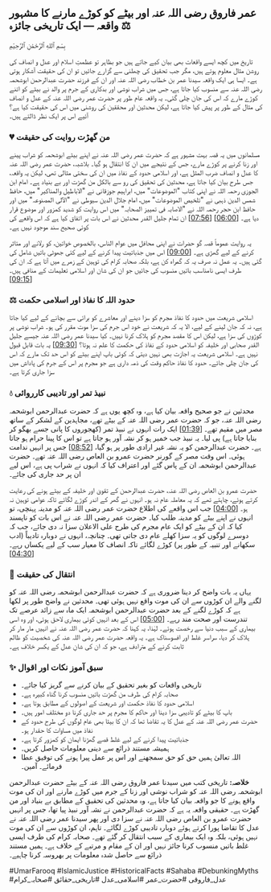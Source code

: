 ## عمر فاروق رضی اللہ عنہ اور بیٹے کو کوڑے مارنے کا مشہور واقعہ — ایک تاریخی جائزہ ⚖️

بِسْمِ ٱللهِ ٱلرَّحْمَٰنِ ٱلرَّحِيْمِ

تاریخ میں کچھ ایسے واقعات بھی بیان کیے جاتے ہیں جو بظاہر تو عظمتِ اسلام اور عدل و انصاف کی روشن مثال معلوم ہوتے ہیں، مگر جب تحقیق کی چھلنی سے گزارے جائیں تو ان کی حقیقت آشکار ہوتی ہے۔ ایسا ہی ایک واقعہ سیدنا عمر بن خطاب رضی اللہ عنہ اور ان کے فرزند حضرت عبدالرحمن ابوشحمہ رضی اللہ عنہ سے منسوب کیا جاتا ہے، جس میں شراب نوشی اور بدکاری کے جرم پر والد نے بیٹے کو اتنے کوڑے مارے کہ اس کی جان چلی گئی۔ یہ واقعہ عام طور پر حضرت عمر رضی اللہ عنہ کے عدل و انصاف کی مثال کے طور پر پیش کیا جاتا ہے، لیکن محدثین اور محققین کی روشنی میں اس کی حقیقت کیا ہے؟ آئیے اس پر ایک نظر ڈالتے ہیں۔

### 💔 من گھڑت روایت کی حقیقت

مسلمانوں میں یہ قصہ بہت مشہور ہے کہ حضرت عمر رضی اللہ عنہ نے اپنے بیٹے ابوشحمہ کو شراب پینے اور زنا کرنے پر کوڑے مارے، جس کے نتیجے میں ان کا انتقال ہو گیا۔ بلاشبہ، حضرت عمر رضی اللہ عنہ کا عدل و انصاف ضرب المثل ہے، اور اسلامی حدود کے نفاذ میں ان کی سختی مثالی تھی، لیکن یہ واقعہ، جس طرح بیان کیا جاتا ہے، محدثین کی تحقیق کی رو سے بالکل من گھڑت اور بے بنیاد ہے۔ امام ابن الجوزی رحمہ اللہ نے اپنی کتاب "الموضوعات" میں، ابراہیم جوزقانی نے "الاباطیل والمناکیر" میں، حافظ شمس الدین ذہبی نے "تلخیص الموضوعات" میں، امام جلال الدین سیوطی نے "الآلی المصنوعہ" میں اور حافظ ابن حجر رحمہ اللہ نے "الاصابہ فی تمییز الصحابہ" میں اس روایت کو شدید کمزور اور موضوع قرار دیا ہے۔ [[06:00](http://www.youtube.com/watch?v=soFqUxtrpFc&t=360)] [[07:56](http://www.youtube.com/watch?v=soFqUxtrpFc&t=476)] ان تمام جلیل القدر محدثین نے اس بات پر اتفاق کیا ہے کہ اس واقعے کی کوئی صحیح سند موجود نہیں ہے۔

یہ روایت عموماً قصہ گو حضرات نے اپنی محافل میں عوام الناس، بالخصوص خواتین، کو رلانے اور متاثر کرنے کے لیے گھڑی ہے۔ [[09:00](http://www.youtube.com/watch?v=soFqUxtrpFc&t=540)] اس میں جذباتیت پیدا کرنے کے لیے کئی جھوٹی باتیں شامل کی گئی ہیں۔ یہ عمل نہ صرف یہ کہ گمراہ کن ہے، بلکہ صحابہ کرام کی توہین کے زمرے میں آتا ہے کہ ان کی طرف ایسی نامناسب باتیں منسوب کی جائیں جو ان کی شان اور اسلامی تعلیمات کے منافی ہیں۔ [[09:15](http://www.youtube.com/watch?v=soFqUxtrpFc&t=555)]

### ⚖️ حدود اللہ کا نفاذ اور اسلامی حکمت

اسلامی شریعت میں حدود کا نفاذ مجرم کو سزا دینے اور معاشرے کو برائی سے بچانے کے لیے کیا جاتا ہے، نہ کہ جان لینے کے لیے، الا یہ کہ شریعت نے خود اس جرم کی سزا موت مقرر کی ہو۔ شراب نوشی پر کوڑوں کی سزا ہے، لیکن اس کا مقصد مجرم کو ہلاک کرنا نہیں۔ کیا سیدنا عمر رضی اللہ عنہ جیسے جلیل القدر صحابی اور خلیفہ کو اسلامی حدود کے نفاذ کی حکمت کا علم نہ ہوتا؟ [[09:30](http://www.youtube.com/watch?v=soFqUxtrpFc&t=570)] یہ بات قابل قبول نہیں ہے۔ اسلامی شریعت یہ اجازت بھی نہیں دیتی کہ کوئی باپ اپنے بیٹے کو اس حد تک مارے کہ اس کی جان چلی جائے۔ حدود کا نفاذ حاکم وقت کی ذمہ داری ہے جو مجرم پر اس کے جرم کی پاداش میں سزا جاری کرتا ہے۔

### 💧 نبیذ تمر اور تادیبی کارروائی

محدثین نے جو صحیح واقعہ بیان کیا ہے، وہ کچھ یوں ہے کہ حضرت عبدالرحمن ابوشحمہ رضی اللہ عنہ، جو کہ حضرت عمر رضی اللہ عنہ کے بیٹے تھے، مجاہدین کے لشکر کے ساتھ مصر میں مقیم تھے۔ [[01:39](http://www.youtube.com/watch?v=soFqUxtrpFc&t=99)] ایک رات انہوں نے نبیذ تمر (کھجوروں کا پانی جسے بھگو کر بنایا جاتا ہے) پی لیا۔ یہ نبیذ جب خمیر ہو کر نشہ آور ہو جاتا ہے تو اس کا پینا حرام ہو جاتا ہے۔ حضرت عبدالرحمن کو یہ نشہ غیر ارادی طور پر ہو گیا، [[08:52](http://www.youtube.com/watch?v=soFqUxtrpFc&t=532)] جس پر انہیں ندامت ہوئی۔ اس وقت مصر کے گورنر حضرت عمرو بن العاص رضی اللہ عنہ تھے۔ حضرت عبدالرحمن ابوشحمہ ان کے پاس گئے اور اعتراف کیا کہ انہوں نے شراب پی ہے، اس لیے ان پر حد جاری کی جائے۔

حضرت عمرو بن العاص رضی اللہ عنہ، حضرت عبدالرحمن کے تقویٰ اور خلیفہ کے بیٹے ہونے کی رعایت کرتے ہوئے، چاہتے تھے کہ یہ معاملہ عام نہ ہو۔ انہوں نے گھر کے اندر کوڑے لگائے تاکہ عوامی توہین نہ ہو۔ [[04:00](http://www.youtube.com/watch?v=soFqUxtrpFc&t=240)] جب اس واقعے کی اطلاع حضرت عمر رضی اللہ عنہ کو مدینہ پہنچی، تو انہوں نے اپنے بیٹے کو مدینہ طلب کیا۔ حضرت عمر رضی اللہ عنہ نے اس بات کو ناپسند کیا کہ ان کے بیٹے کو ایک عام مجرم کی طرح علی الاعلان سزا نہ دی جائے، جب کہ دوسرے لوگوں کو یہ سزا کھلے عام دی جاتی تھی۔ چنانچہ، انہوں نے دوبارہ تادیباً (ادب سکھانے اور تنبیہ کے طور پر) کوڑے لگائے تاکہ انصاف کا معیار سب کے لیے یکساں رہے۔ [[04:30](http://www.youtube.com/watch?v=soFqUxtrpFc&t=270)]

### 🌱 انتقال کی حقیقت

یہاں یہ بات واضح کر دینا ضروری ہے کہ حضرت عبدالرحمن ابوشحمہ رضی اللہ عنہ کو لگنے والے ان کوڑوں سے ان کی موت واقع نہیں ہوئی تھی۔ محدثین نے واضح طور پر لکھا ہے کہ کوڑے لگنے کے بعد حضرت عبدالرحمن ابوشحمہ ایک ماہ سے زائد عرصے تک تندرست اور صحت مند رہے۔ [[05:00](http://www.youtube.com/watch?v=soFqUxtrpFc&t=300)] اس کے بعد انہیں کوئی بیماری لاحق ہوئی، اور وہ اسی بیماری کے سبب دنیا سے رخصت ہوئے۔ لہٰذا، یہ کہنا کہ حضرت عمر رضی اللہ عنہ نے انہیں مار مار کر ہلاک کر دیا، سراسر غلط اور افسوسناک ہے۔ یہ واقعہ حضرت عمر رضی اللہ عنہ کی شخصیت کو ظالم ثابت کرنے کے مترادف ہے، جو کہ ان کی شانِ عدل کے یکسر خلاف ہے۔

### ✨ سبق آموز نکات اور اقوال

* تاریخی واقعات کو بغیر تحقیق کے بیان کرنے سے گریز کیا جائے۔
* صحابہ کرام کی طرف من گھڑت باتیں منسوب کرنا گناہ کبیرہ ہے۔
* اسلامی حدود کا نفاذ حکمت اور شریعت کے اصولوں کے مطابق ہوتا ہے۔
* باپ کا بیٹے کو تادیبی سزا دینا اور حاکم کا مجرم پر حد جاری کرنا دو مختلف امور ہیں۔
* حضرت عمر رضی اللہ عنہ کے عدل کا یہ تقاضا تھا کہ ان کا بیٹا بھی عام لوگوں کی طرح حدود کے نفاذ میں مساوات کا حقدار ہو۔
* جذباتیت پیدا کرنے کے لیے غلط قصے گھڑنا ایمان کو کمزور کرتا ہے۔
* ہمیشہ مستند ذرائع سے دینی معلومات حاصل کریں۔
* اللہ تعالیٰ ہمیں حق کو حق سمجھنے اور اس پر عمل پیرا ہونے کی توفیق عطا فرمائے۔ آمین۔

**خلاصہ:**
تاریخی کتب میں سیدنا عمر فاروق رضی اللہ عنہ کے بیٹے حضرت عبدالرحمن ابوشحمہ رضی اللہ عنہ کو شراب نوشی اور زنا کے جرم میں کوڑے مارنے اور ان کی موت واقع ہونے کا جو واقعہ بیان کیا جاتا ہے، وہ محدثین کی تحقیق کے مطابق بے بنیاد اور من گھڑت ہے۔ حقیقی واقعہ یہ ہے کہ حضرت عبدالرحمن نے نشہ آور نبیذ پیا تھا، جس پر انہیں حضرت عمرو بن العاص رضی اللہ عنہ نے سزا دی اور پھر سیدنا عمر رضی اللہ عنہ نے عدل کا تقاضا پورا کرتے ہوئے دوبارہ تادیبی کوڑے لگائے۔ تاہم، ان کوڑوں سے ان کی موت نہیں ہوئی، بلکہ وہ ایک بیماری کے سبب انتقال کر گئے تھے۔ صحابہ کرام کی طرف ایسی غلط باتیں منسوب کرنا جائز نہیں اور ان کے مقام و مرتبے کے خلاف ہے۔ ہمیں مستند ذرائع سے حاصل شدہ معلومات پر بھروسہ کرنا چاہیے۔

#UmarFarooq #IslamicJustice #HistoricalFacts #Sahaba #DebunkingMyths #عدل_فاروقی #حضرت_عمر #اسلامی_عدل #تاریخی_حقائق #صحابہ_کرام
